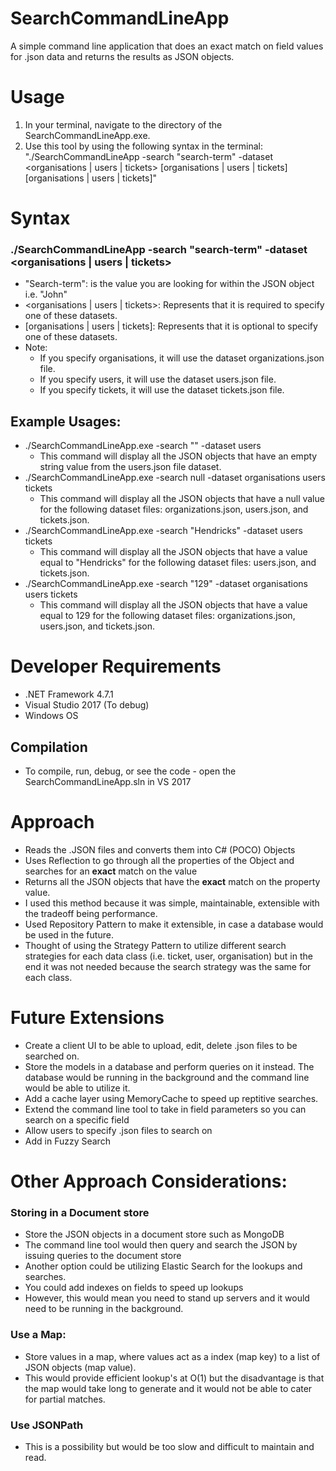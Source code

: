 # SearchCommandLineApp
A simple command line application that does an exact match on field values for .json data and returns the results as JSON objects.

# Usage
1. In your terminal, navigate to the directory of the SearchCommandLineApp.exe.
2. Use this tool by using the following syntax in the terminal: "./SearchCommandLineApp -search "search-term" -dataset <organisations | users | tickets> [organisations | users | tickets] [organisations | users | tickets]"

# Syntax
### ./SearchCommandLineApp -search "search-term" -dataset <organisations | users | tickets>
- "Search-term": is the value you are looking for within the JSON object i.e. "John"
- <organisations | users | tickets>: Represents that it is required to specify one of these datasets.
- [organisations | users | tickets]: Represents that it is optional to specify one of these datasets.
- Note:
  - If you specify organisations, it will use the dataset organizations.json file.
  - If you specify users, it will use the dataset users.json file.
  - If you specify tickets, it will use the dataset tickets.json file.

## Example Usages:
- ./SearchCommandLineApp.exe -search "" -dataset users
  - This command will display all the JSON objects that have an empty string value from the users.json file dataset.
- ./SearchCommandLineApp.exe -search null -dataset organisations users tickets
  - This command will display all the JSON objects that have a null value for the following dataset files: organizations.json, users.json, and tickets.json.
- ./SearchCommandLineApp.exe -search "Hendricks" -dataset users tickets
  - This command will display all the JSON objects that have a value equal to "Hendricks" for the following dataset files: users.json, and tickets.json.
- ./SearchCommandLineApp.exe -search "129" -dataset organisations users tickets
  - This command will display all the JSON objects that have a value equal to 129 for the following dataset files: organizations.json, users.json, and tickets.json. 

# Developer Requirements 
- .NET Framework 4.7.1
- Visual Studio 2017 (To debug)
- Windows OS
## Compilation
- To compile, run, debug, or see the code - open the SearchCommandLineApp.sln in VS 2017 

# Approach
- Reads the .JSON files and converts them into C# (POCO) Objects
- Uses Reflection to go through all the properties of the Object and searches for an **exact** match on the value
- Returns all the JSON objects that have the **exact** match on the property value.
- I used this method because it was simple, maintainable, extensible with the tradeoff being performance.
- Used Repository Pattern to make it extensible, in case a database would be used in the future.
- Thought of using the Strategy Pattern to utilize different search strategies for each data class (i.e. ticket, user, organisation) but in the end it was not needed because the search strategy was the same for each class.

# Future Extensions
- Create a client UI to be able to upload, edit, delete .json files to be searched on. 
- Store the models in a database and perform queries on it instead. The database would be running in the background and the command line would be able to utilize it.
- Add a cache layer using MemoryCache to speed up reptitive searches.
- Extend the command line tool to take in field parameters so you can search on a specific field
- Allow users to specify .json files to search on
- Add in Fuzzy Search

# Other Approach Considerations:

### Storing in a Document store
- Store the JSON objects in a document store such as MongoDB 
- The command line tool would then query and search the JSON by issuing queries to the document store
- Another option could be utilizing Elastic Search for the lookups and searches.
- You could add indexes on fields to speed up lookups
- However, this would mean you need to stand up servers and it would need to be running in the background. 
### Use a Map:
- Store values in a map, where values act as a index (map key) to a list of JSON objects (map value). 
- This would provide efficient lookup's at O(1) but the disadvantage is that the map would take long to generate and it would not be able to cater for partial matches.
### Use JSONPath
- This is a possibility but would be too slow and difficult to maintain and read. 



